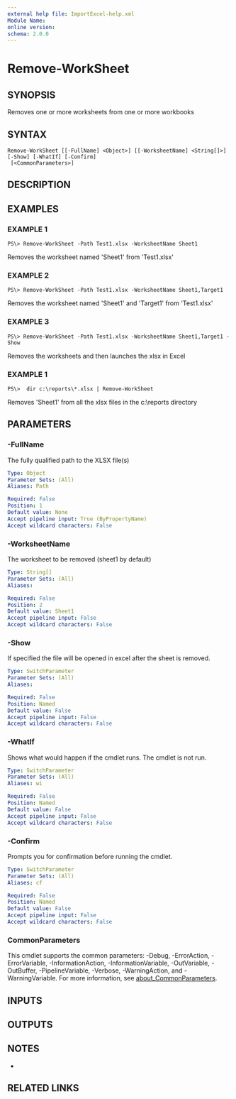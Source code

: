 ```yaml
---
external help file: ImportExcel-help.xml
Module Name:
online version:
schema: 2.0.0
---
```


# Remove-WorkSheet

## SYNOPSIS
Removes one or more worksheets from one or more workbooks

## SYNTAX

```
Remove-WorkSheet [[-FullName] <Object>] [[-WorksheetName] <String[]>] [-Show] [-WhatIf] [-Confirm]
 [<CommonParameters>]
```

## DESCRIPTION

## EXAMPLES

### EXAMPLE 1
```
PS\> Remove-WorkSheet -Path Test1.xlsx -WorksheetName Sheet1
```

Removes the worksheet named 'Sheet1' from 'Test1.xlsx'

### EXAMPLE 2
```
PS\> Remove-WorkSheet -Path Test1.xlsx -WorksheetName Sheet1,Target1
```

Removes the worksheet named 'Sheet1' and 'Target1' from 'Test1.xlsx'

### EXAMPLE 3
```
PS\> Remove-WorkSheet -Path Test1.xlsx -WorksheetName Sheet1,Target1 -Show
```

Removes the worksheets and then launches the xlsx in Excel

### EXAMPLE 1
```
PS\>  dir c:\reports\*.xlsx | Remove-WorkSheet
```

Removes 'Sheet1' from all the xlsx files in the c:\reports directory

## PARAMETERS

### -FullName
The fully qualified path to the XLSX file(s)

```yaml
Type: Object
Parameter Sets: (All)
Aliases: Path

Required: False
Position: 1
Default value: None
Accept pipeline input: True (ByPropertyName)
Accept wildcard characters: False
```

### -WorksheetName
The worksheet to be removed (sheet1 by default)

```yaml
Type: String[]
Parameter Sets: (All)
Aliases:

Required: False
Position: 2
Default value: Sheet1
Accept pipeline input: False
Accept wildcard characters: False
```

### -Show
If specified the file will be opened in excel after the sheet is removed.

```yaml
Type: SwitchParameter
Parameter Sets: (All)
Aliases:

Required: False
Position: Named
Default value: False
Accept pipeline input: False
Accept wildcard characters: False
```

### -WhatIf
Shows what would happen if the cmdlet runs.
The cmdlet is not run.

```yaml
Type: SwitchParameter
Parameter Sets: (All)
Aliases: wi

Required: False
Position: Named
Default value: False
Accept pipeline input: False
Accept wildcard characters: False
```

### -Confirm
Prompts you for confirmation before running the cmdlet.

```yaml
Type: SwitchParameter
Parameter Sets: (All)
Aliases: cf

Required: False
Position: Named
Default value: False
Accept pipeline input: False
Accept wildcard characters: False
```

### CommonParameters
This cmdlet supports the common parameters: -Debug, -ErrorAction, -ErrorVariable, -InformationAction, -InformationVariable, -OutVariable, -OutBuffer, -PipelineVariable, -Verbose, -WarningAction, and -WarningVariable. For more information, see [about_CommonParameters](http://go.microsoft.com/fwlink/?LinkID=113216).

## INPUTS

## OUTPUTS

## NOTES
*

## RELATED LINKS
